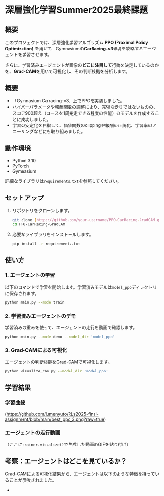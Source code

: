 # 深層強化学習Summer2025最終課題

## 概要

このプロジェクトでは、深層強化学習アルゴリズム **PPO (Proximal Policy Optimization)** を用いて、Gymnasiumの**CarRacing-v3**環境を攻略するエージェントを学習させます。

さらに、学習済みエージェントが画像の**どこに注目して**行動を決定しているのかを、**Grad-CAM**を用いて可視化し、その判断根拠を分析します。
## 概要
- 「Gymnasium Carracing-v3」上でPPOを実装しました。
- ハイパーパラメータや報酬関数の調整により、完璧な走りではないものの、スコア900超え（コースを1周完走できる程度の性能）のモデルを作成することに成功しました。
- 学習の安定化を目指して、価値関数のclippingや報酬の正規化、学習率のアニーリングなどにも取り組みました。

## 動作環境

* Python 3.10
* PyTorch
* Gymnasium

詳細なライブラリは`requirements.txt`を参照してください。

## セットアップ

1.  リポジトリをクローンします。
    ```bash
    git clone [https://github.com/your-username/PPO-CarRacing-GradCAM.git](https://github.com/your-username/PPO-CarRacing-GradCAM.git)
    cd PPO-CarRacing-GradCAM
    ```

2.  必要なライブラリをインストールします。
    ```bash
    pip install -r requirements.txt
    ```

## 使い方

### 1. エージェントの学習

以下のコマンドで学習を開始します。学習済みモデルは`model_ppo`ディレクトリに保存されます。

```bash
python main.py --mode train
```

### 2. 学習済みエージェントのデモ

学習済みの重みを使って、エージェントの走行を動画で確認します。

```bash
python main.py --mode demo --model_dir 'model_ppo'
```

### 3. Grad-CAMによる可視化

エージェントの判断根拠をGrad-CAMで可視化します。

```bash
python visualize_cam.py --model_dir 'model_ppo'
```

## 学習結果

### 学習曲線
(https://github.com/lumenyuto/RLs2025-final-assignment/blob/main/best_ppo_3.png?raw=true)

### エージェントの走行動画

（ここに`trainer.visualize()`で生成した動画のGIFを貼り付け）

## 考察：エージェントはどこを見ているか？

Grad-CAMによる可視化結果から、エージェントは以下のような特徴を持っていることが示唆されました。

* 



